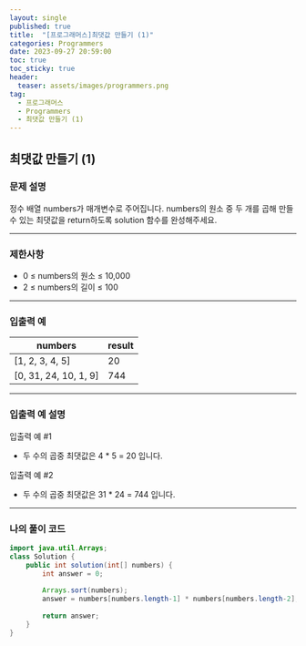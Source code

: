 ```yaml
---
layout: single
published: true
title:  "[프로그래머스]최댓값 만들기 (1)"
categories: Programmers
date: 2023-09-27 20:59:00
toc: true
toc_sticky: true
header:
  teaser: assets/images/programmers.png
tag:   
  - 프로그래머스
  - Programmers
  - 최댓값 만들기 (1)
---
```


## 최댓값 만들기 (1)

### 문제 설명

정수 배열 numbers가 매개변수로 주어집니다. numbers의 원소 중 두 개를 곱해 만들 수 있는 최댓값을 return하도록 solution 함수를 완성해주세요.

----------------

### 제한사항

* 0 ≤ numbers의 원소 ≤ 10,000
* 2 ≤ numbers의 길이 ≤ 100



----------------

### 입출력 예

|numbers	|result|
|---|---|
|[1, 2, 3, 4, 5]|	20|
|[0, 31, 24, 10, 1, 9]|	744|

----------------

### 입출력 예 설명

입출력 예 #1  

* 두 수의 곱중 최댓값은 4 * 5 = 20 입니다.
  

입출력 예 #2  

* 두 수의 곱중 최댓값은 31 * 24 = 744 입니다.



----------------

### 나의 풀이 코드

```java
import java.util.Arrays;
class Solution {
    public int solution(int[] numbers) {
        int answer = 0;
        
        Arrays.sort(numbers);
        answer = numbers[numbers.length-1] * numbers[numbers.length-2];
        
        return answer;
    }
}
```

